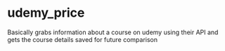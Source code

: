 # udemy_price
Basically grabs information about a course on udemy  using their API and gets the course details saved for future comparison
